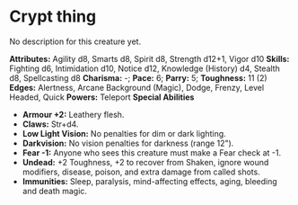 # Crypt thing

No description for this creature yet.

**Attributes:** Agility d8, Smarts d8, Spirit d8, Strength d12+1, Vigor
d10
**Skills:** Fighting d6, Intimidation d10, Notice d12, Knowledge
(History) d4, Stealth d8, Spellcasting d8
**Charisma:** -; **Pace:** 6; **Parry:** 5; **Toughness:** 11 (2)
**Edges:** Alertness, Arcane Background (Magic), Dodge, Frenzy, Level
Headed, Quick
**Powers:** Teleport
**Special Abilities**

- **Armour +2:** Leathery flesh.
- **Claws:** Str+d4.
- **Low Light Vision:** No penalties for dim or dark lighting.
- **Darkvision:** No vision penalties for darkness (range 12").
- **Fear -1:** Anyone who sees this creature must make a Fear check at
-1.
- **Undead:** +2 Toughness, +2 to recover from Shaken, ignore wound
modifiers, disease, poison, and extra damage from called shots.
- **Immunities:** Sleep, paralysis, mind-affecting effects, aging,
bleeding and death magic.
